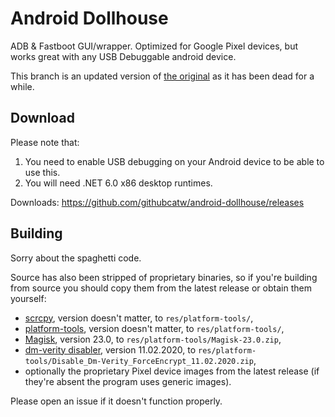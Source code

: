 # Android Dollhouse
ADB &amp; Fastboot GUI/wrapper. Optimized for Google Pixel devices, but works great with any USB Debuggable android device.

This branch is an updated version of [the original](https://github.com/dollscythe/android-dollhouse) as it has been dead for a while.

## Download
Please note that:
1. You need to enable USB debugging on your Android device to be able to use this.
2. You will need .NET 6.0 x86 desktop runtimes.

Downloads: https://github.com/githubcatw/android-dollhouse/releases
## Building
Sorry about the spaghetti code.

Source has also been stripped of proprietary binaries, so if you're building from source you should copy them from the latest release or obtain them yourself:
- [scrcpy](https://github.com/Genymobile/scrcpy), version doesn't matter, to `res/platform-tools/`,
- [platform-tools](https://dl.google.com/android/repository/platform-tools-latest-windows.zip), version doesn't matter, to `res/platform-tools/`,
- [Magisk](https://github.com/topjohnwu/Magisk), version 23.0, to `res/platform-tools/Magisk-23.0.zip`,
- [dm-verity disabler](https://zackptg5.com/downloads/archive/Disable_Dm-Verity_ForceEncrypt_11.02.2020.zip), version 11.02.2020, to `res/platform-tools/Disable_Dm-Verity_ForceEncrypt_11.02.2020.zip`,
- optionally the proprietary Pixel device images from the latest release (if they're absent the program uses generic images).

Please open an issue if it doesn't function properly.
